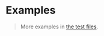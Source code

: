 # Examples

> More examples in [the test files](https://github.com/integer-sequence/fibonacci/tree/main/test/src).
